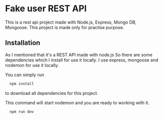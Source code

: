 
# Fake user REST API

This is a rest api project made with Node.js, Express, Mongo DB, Mongoose.
This project is made only for practise purpose.


## Installation

As I mentioned that it's a REST API made with node.js So there are some dependencies which I install for use it locally. I use express, mongoose and nodemon for use it locally.

You can simply run 

```bash
  npm install
```

to download all dependencies for this project.

This command will start nodemon and you are ready to working with it. 
```bash
  npm run dev
```
